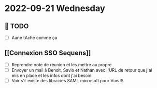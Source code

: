 # 2022-09-21 Wednesday

## 📆  TODO
- [ ] Aune tAche comme ça

## [[Connexion SSO Sequens]]
- [ ] Reprendre note de réunion et les mettre au propre
- [ ] Envoyer un mail à Benoit, Savio et Nathan avec l'URL de  retour que j'ai mis en place et les infos dont j'ai besoin
- [ ] Voir s'il existe des librairies SAML microsoft pour VueJS 
